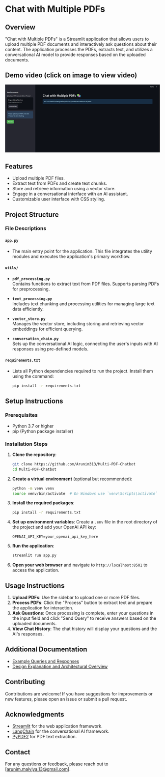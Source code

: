 # Chat with Multiple PDFs

## Overview
"Chat with Multiple PDFs" is a Streamlit application that allows users to upload multiple PDF documents and interactively ask questions about their content. The application processes the PDFs, extracts text, and utilizes a conversational AI model to provide responses based on the uploaded documents.

## Demo video (click on image to view video)
[![Video Preview](media/preview.png)](https://youtu.be/_UiQVtmb6j4?si=P6g8-tvZ-YSHHm-9)

## Features
- Upload multiple PDF files.
- Extract text from PDFs and create text chunks.
- Store and retrieve information using a vector store.
- Engage in a conversational interface with an AI assistant.
- Customizable user interface with CSS styling.

## Project Structure


### File Descriptions

#### **`app.py`**
- The main entry point for the application. This file integrates the utility modules and executes the application's primary workflow.

#### **`utils/`**
- **`pdf_processing.py`**  
  Contains functions to extract text from PDF files. Supports parsing PDFs for preprocessing.

- **`text_processing.py`**  
  Includes text chunking and processing utilities for managing large text data efficiently.

- **`vector_store.py`**  
  Manages the vector store, including storing and retrieving vector embeddings for efficient querying.

- **`conversation_chain.py`**  
  Sets up the conversational AI logic, connecting the user's inputs with AI responses using pre-defined models.

#### **`requirements.txt`**
- Lists all Python dependencies required to run the project. Install them using the command:  
  ```bash
  pip install -r requirements.txt


## Setup Instructions

### Prerequisites
- Python 3.7 or higher
- pip (Python package installer)

### Installation Steps

1. **Clone the repository**:
   ```bash
   git clone https://github.com/Arunim313/Multi-PDF-Chatbot
   cd Multi-PDF-Chatbot
   ```

2. **Create a virtual environment** (optional but recommended):
   ```bash
   python -m venv venv
   source venv/bin/activate  # On Windows use `venv\Scripts\activate`
   ```

3. **Install the required packages**:
   ```bash
   pip install -r requirements.txt
   ```

4. **Set up environment variables**:
   Create a `.env` file in the root directory of the project and add your OpenAI API key:
   ```
   OPENAI_API_KEY=your_openai_api_key_here
   ```

5. **Run the application**:
   ```bash
   streamlit run app.py
   ```

6. **Open your web browser** and navigate to `http://localhost:8501` to access the application.

## Usage Instructions

1. **Upload PDFs**: Use the sidebar to upload one or more PDF files.
2. **Process PDFs**: Click the "Process" button to extract text and prepare the application for interaction.
3. **Ask Questions**: Once processing is complete, enter your questions in the input field and click "Send Query" to receive answers based on the uploaded documents.
4. **View Chat History**: The chat history will display your questions and the AI's responses.

## Additional Documentation
- [Example Queries and Responses](examples.md)
- [Design Explanation and Architectural Overview](architecture.md)

## Contributing
Contributions are welcome! If you have suggestions for improvements or new features, please open an issue or submit a pull request.

## Acknowledgments
- [Streamlit](https://streamlit.io/) for the web application framework.
- [LangChain](https://langchain.com/) for the conversational AI framework.
- [PyPDF2](https://pypdf.readthedocs.io/en/stable/) for PDF text extraction.

## Contact
For any questions or feedback, please reach out to [arunim.malviya.13@gmail.com].
